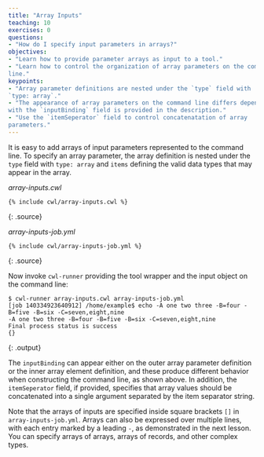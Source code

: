 ```yaml
---
title: "Array Inputs"
teaching: 10
exercises: 0
questions:
- "How do I specify input parameters in arrays?"
objectives:
- "Learn how to provide parameter arrays as input to a tool."
- "Learn how to control the organization of array parameters on the command
line."
keypoints:
- "Array parameter definitions are nested under the `type` field with
`type: array`."
- "The appearance of array parameters on the command line differs depending on
with the `inputBinding` field is provided in the description."
- "Use the `itemSeperator` field to control concatenatation of array
parameters."
---
```

It is easy to add arrays of input parameters represented to the command
line.  To specify an array parameter, the array definition is nested
under the `type` field with `type: array` and `items` defining the valid
data types that may appear in the array.

*array-inputs.cwl*

~~~
{% include cwl/array-inputs.cwl %}
~~~
{: .source}

*array-inputs-job.yml*

~~~
{% include cwl/array-inputs-job.yml %}
~~~
{: .source}

Now invoke `cwl-runner` providing the tool wrapper and the input object
on the command line:

~~~
$ cwl-runner array-inputs.cwl array-inputs-job.yml
[job 140334923640912] /home/example$ echo -A one two three -B=four -B=five -B=six -C=seven,eight,nine
-A one two three -B=four -B=five -B=six -C=seven,eight,nine
Final process status is success
{}
~~~
{: .output}

The `inputBinding` can appear either on the outer array parameter definition
or the inner array element definition, and these produce different behavior when
constructing the command line, as shown above.
In addition, the `itemSeperator` field, if provided, specifies that array
values should be concatenated into a single argument separated by the item
separator string.

Note that the arrays of inputs are specified inside square brackets `[]` in `array-inputs-job.yml`. Arrays can also be expressed over multiple lines, with
each entry marked by a leading `-`, as demonstrated in the next lesson. 
You can specify arrays of arrays, arrays of records, and other complex types.
